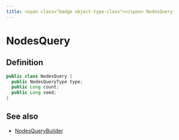 ```yaml
---
title: <span class="badge object-type-class"></span> NodesQuery
---
```

# <span class="badge object-type-class"></span> NodesQuery

## Definition

```java
public class NodesQuery {
  public NodesQueryType type;
  public Long count;
  public Long seed;
}
```
## See also

 * <span class="badge builder"></span> [NodesQueryBuilder](./builder-NodesQueryBuilder.md)
